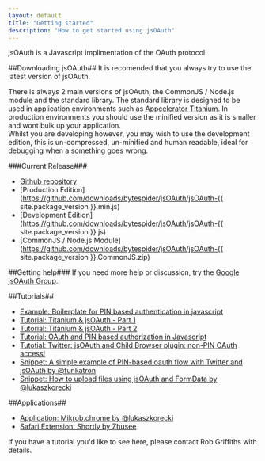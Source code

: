 ```yaml
---
layout: default
title: "Getting started"
description: "How to get started using jsOAuth"
---
```


jsOAuth is a Javascript implimentation of the OAuth protocol.

##Downloading jsOAuth##
It is recomended that you always try to use the latest version of jsOAuth.

There is always 2 main versions of jsOAuth, the CommonJS / Node.js module and 
the standard library. The standard library is designed to be used in application 
environments such as [Appcelerator Titanium](http://appcelerator.com).
In production environments you should use the minified version as it is smaller 
and wont bulk up your application.  
Whilst you are developing however, you may wish to use the development edition, 
this is un-compressed, un-minified and human readable, ideal for debugging when 
a something goes wrong.

###Current Release###
- [Github repository](https://github.com/bytespider/jsOAuth)
- [Production Edition](https://github.com/downloads/bytespider/jsOAuth/jsOAuth-{{ site.package_version }}.min.js)
- [Development Edition](https://github.com/downloads/bytespider/jsOAuth/jsOAuth-{{ site.package_version }}.js)
- [CommonJS / Node.js Module](https://github.com/downloads/bytespider/jsOAuth/jsOAuth-{{ site.package_version }}.CommonJS.zip)

##Getting help###
If you need more help or discussion, try the [Google jsOAuth Group](https://groups.google.com/group/jsoauth).

##Tutorials##
* [Example: Boilerplate for PIN based authentication in javascript](https://gist.github.com/1071227)
* [Tutorial: Titanium & jsOAuth - Part 1](http://code.bytespider.eu/post/3032429995/twitter-client-using-titanium-and-jsoauth-part-1)
* [Tutorial: Titanium & jsOAuth - Part 2](http://code.bytespider.eu/post/3088341182/twitter-client-using-titanium-and-jsoauth-part-2)
* [Tutorial: OAuth and PIN based authorization in Javascript](http://log.coffeesounds.com/oauth-and-pin-based-authorization-in-javascri)
* [Tutotial: Twitter: jsOAuth and Child Browser plugin: non-PIN OAuth access!](http://www.mobiledevelopersolutions.com/home/start/twominutetutorials/tmt5p1)
* [Snippet: A simple example of PIN-based oauth flow with Twitter and jsOAuth by @funkatron](https://gist.github.com/979955)
* [Snippet: How to upload files using jsOAuth and FormData by @lukaszkorecki](https://gist.github.com/1038408)

##Applications##
* [Application: Mikrob.chrome by @lukaszkorecki](https://github.com/lukaszkorecki/Mikrob.chrome/blob/master/lib/oauth_request.js)
* [Safari Extension: Shortly by Zhusee](https://github.com/ZZHC/Shortly/tree/v2.0beta1/Shortly.safariextension/oauth)

If you have a tutorial you'd like to see here, please contact Rob Griffiths with 
details.